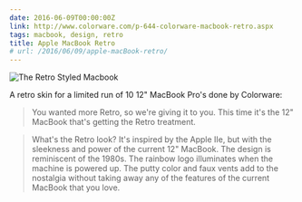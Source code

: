 ```yaml
---
date: 2016-06-09T00:00:00Z
link: http://www.colorware.com/p-644-colorware-macbook-retro.aspx
tags: macbook, design, retro
title: Apple MacBook Retro
# url: /2016/06/09/apple-macBook-retro/
---
```


![The Retro Styled Macbook](/images/retromacbook.jpg)

A retro skin for a limited run of 10 12" MacBook Pro's done by Colorware:

> You wanted more Retro, so we're giving it to you. This time it's the 12" MacBook that's getting the Retro treatment.



> What's the Retro look? It's inspired by the Apple IIe, but with the sleekness and power of the current 12" MacBook. The design is reminiscent of the 1980s. The rainbow logo illuminates when the machine is powered up. The putty color and faux vents add to the nostalgia without taking away any of the features of the current MacBook that you love.





